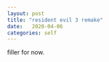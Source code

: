 ```yaml
---
layout: post
title: "resident evil 3 remake"
date:   2020-04-06
categories: self
---
```


filler for now.
